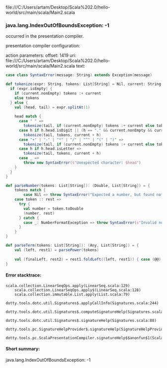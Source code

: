 file:///C:/Users/artam/Desktop/Scala%202.0/hello-world/src/main/scala/Main2.scala
### java.lang.IndexOutOfBoundsException: -1

occurred in the presentation compiler.

presentation compiler configuration:


action parameters:
offset: 1419
uri: file:///C:/Users/artam/Desktop/Scala%202.0/hello-world/src/main/scala/Main2.scala
text:
```scala
case class SyntaxError(message: String) extends Exception(message)

def tokenize(expr: String, tokens: List[String] = Nil, current: String = ""): List[String] = {
  if (expr.isEmpty) {
    if (current.nonEmpty) tokens :+ current
    else tokens
  } else {
    val (head, tail) = expr.splitAt(1)
    
    head match {
      case " " =>
        tokenize(tail, if (current.nonEmpty) tokens :+ current else tokens, "")
      case h if h.head.isDigit || (h == "." && current.nonEmpty && current.last.isDigit) =>
        tokenize(tail, tokens, current + h)
      case "+" | "-" | "*" | "/" | "^" | "(" | ")" =>
        tokenize(tail, if (current.nonEmpty) tokens :+ current else tokens :+ head, "")
      case h if h.head.isLetter =>
        tokenize(tail, tokens, current + h)
      case _ =>
        throw new SyntaxError(s"Unexpected character: $head")
    }
  }
}

def parseNumber(tokens: List[String]): (Double, List[String]) = {
    tokens match {
        case Nil => throw SyntaxError("Expected a number, but found nothing.")
    case token :: rest =>
      try {
        val number = token.toDouble
        (number, rest)
      } catch {
        case _: NumberFormatException => throw SyntaxError(s"Invalid number: $token")
      }
    }
}

def parseTerm(tokens: List[String]): (Any, List[String]) = {
    val (left, rest1) = parsePower(tokens)
    
    val (finalLeft, rest2) = rest1.foldLeft((left, rest1)) { case (@@)
}
```



#### Error stacktrace:

```
scala.collection.LinearSeqOps.apply(LinearSeq.scala:129)
	scala.collection.LinearSeqOps.apply$(LinearSeq.scala:128)
	scala.collection.immutable.List.apply(List.scala:79)
	dotty.tools.dotc.util.Signatures$.applyCallInfo(Signatures.scala:244)
	dotty.tools.dotc.util.Signatures$.computeSignatureHelp(Signatures.scala:101)
	dotty.tools.dotc.util.Signatures$.signatureHelp(Signatures.scala:88)
	dotty.tools.pc.SignatureHelpProvider$.signatureHelp(SignatureHelpProvider.scala:46)
	dotty.tools.pc.ScalaPresentationCompiler.signatureHelp$$anonfun$1(ScalaPresentationCompiler.scala:435)
```
#### Short summary: 

java.lang.IndexOutOfBoundsException: -1
